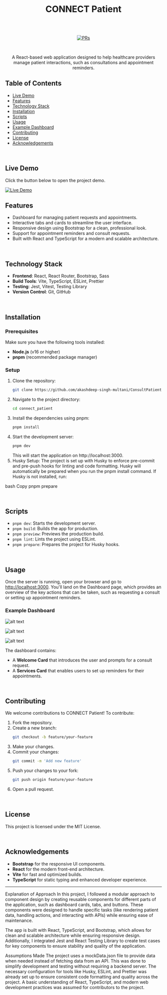 <h1 align="center">CONNECT Patient</h1><br><br>

<p align="center">
<a href="https://github.com/akashdeep-singh-multani/ConsultPatient"><img src="https://img.shields.io/badge/PRs-welcome-brightgreen.svg" alt="PRs"></a>
</p>

<br>

<p align="center">A React-based web application designed to help healthcare providers manage patient interactions, such as consultations and appointment reminders.</p>

## Table of Contents

- [Live Demo](#live-demo)
- [Features](#features)
- [Technology Stack](#technology-stack)
- [Installation](#installation)
- [Scripts](#scripts)
- [Usage](#usage)
- [Example Dashboard](#example-dashboard)
- [Contributing](#contributing)
- [License](#license)
- [Acknowledgements](#acknowledgements)

<br>

## Live Demo

Click the button below to open the project demo.

<a href="https://connect-patient-l0l3zuwv6-akashs-projects-931526f1.vercel.app/" target="_blank">
  <img src="https://vercel.com/favicon.svg" alt="Live Demo">
</a>

<br>

## Features

- Dashboard for managing patient requests and appointments.
- Interactive tabs and cards to streamline the user interface.
- Responsive design using Bootstrap for a clean, professional look.
- Support for appointment reminders and consult requests.
- Built with React and TypeScript for a modern and scalable architecture.

<br>

## Technology Stack

- **Frontend**: React, React Router, Bootstrap, Sass
- **Build Tools**: Vite, TypeScript, ESLint, Prettier
- **Testing**: Jest, Vitest, Testing Library
- **Version Control**: Git, GitHub

<br>

## Installation

### Prerequisites

Make sure you have the following tools installed:

- **Node.js** (v16 or higher)
- **pnpm** (recommended package manager)

### Setup

1. Clone the repository:
   ```bash
   git clone https://github.com/akashdeep-singh-multani/ConsultPatient.git
   ```
2. Navigate to the project directory:
   ```bash
   cd connect_patient
   ```
3. Install the dependencies using pnpm:
   ```bash
   pnpm install
   ```
4. Start the development server:
   ```bash
   pnpm dev
   ```
   This will start the application on http://localhost:3000.
5. Husky Setup: The project is set up with Husky to enforce pre-commit and pre-push hooks for linting and code formatting. Husky will automatically be prepared when you run the pnpm install command. If Husky is not installed, run:

bash
Copy
pnpm prepare

<br>

## Scripts

- `pnpm dev`: Starts the development server.
- `pnpm build`: Builds the app for production.
- `pnpm preview`: Previews the production build.
- `pnpm lint`: Lints the project using ESLint.
- `pnpm prepare`: Prepares the project for Husky hooks.

<br>

## Usage

Once the server is running, open your browser and go to [http://localhost:3000](http://localhost:3000). You'll land on the Dashboard page, which provides an overview of the key actions that can be taken, such as requesting a consult or setting up appointment reminders.

### Example Dashboard

![alt text](./src/assets/screenshots/ConnectPatient-Prod1.PNG)

![alt text](./src/assets/screenshots/ConnectPatient-Prod2.PNG)

![alt text](./src/assets/screenshots/ConnectPatient-Prod3.PNG)

The dashboard contains:

- A **Welcome Card** that introduces the user and prompts for a consult request.
- A **Services Card** that enables users to set up reminders for their appointments.

<br>

## Contributing

We welcome contributions to CONNECT Patient! To contribute:

1. Fork the repository.
2. Create a new branch:
   ```bash
   git checkout -b feature/your-feature
   ```
3. Make your changes.
4. Commit your changes:
   ```bash
   git commit -m 'Add new feature'
   ```
5. Push your changes to your fork:
   ```bash
   git push origin feature/your-feature
   ```
6. Open a pull request.

<br>

## License

This project is licensed under the MIT License.

<br>

## Acknowledgements

- **Bootstrap** for the responsive UI components.
- **React** for the modern front-end architecture.
- **Vite** for fast and optimized builds.
- **TypeScript** for static typing and enhanced developer experience.

---

Explanation of Approach
In this project, I followed a modular approach to component design by creating reusable components for different parts of the application, such as dashboard cards, tabs, and buttons. These components were designed to handle specific tasks (like rendering patient data, handling actions, and interacting with APIs) while ensuring ease of maintenance.

The app is built with React, TypeScript, and Bootstrap, which allows for clean and scalable architecture while ensuring responsive design. Additionally, I integrated Jest and React Testing Library to create test cases for key components to ensure stability and quality of the application.

Assumptions Made
The project uses a mockData.json file to provide data when needed instead of fetching data from an API. This was done to simplify development and testing without requiring a backend server.
The necessary configuration for tools like Husky, ESLint, and Prettier was already set up to ensure consistent code formatting and quality across the project.
A basic understanding of React, TypeScript, and modern web development practices was assumed for contributors to the project.
